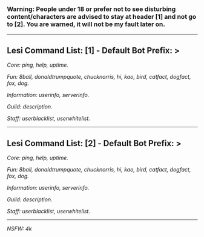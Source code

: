### Warning: People under 18 or prefer not to see disturbing content/characters are advised to stay at header [1] and not go to [2]. You are warned, it will not be my fault later on.
---------------------------------------------------
## Lesi Command List: [1] - Default Bot Prefix: >
*Core: ping, help, uptime.*

*Fun: 8ball, donaldtrumpquote, chucknorris, hi, kao, bird, catfact, dogfact, fox, dog.*

*Information: userinfo, serverinfo.*

*Guild: description.*

*Staff: userblacklist, userwhitelist.*

---------------------------------------------------

## Lesi Command List: [2] - Default Bot Prefix: >
*Core: ping, help, uptime.*

*Fun: 8ball, donaldtrumpquote, chucknorris, hi, kao, bird, catfact, dogfact, fox, dog.*

*Information: userinfo, serverinfo.*

*Guild: description.*

*Staff: userblacklist, userwhitelist.*

---------------------------------------------------

*NSFW: 4k*
